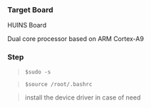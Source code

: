 

### Target Board
HUINS Board

Dual core processor based on ARM Cortex-A9


### Step
> <pre><code>$sudo -s</code></pre>

> <pre><code>$source /root/.bashrc</code></pre>

> install the device driver in case of need
